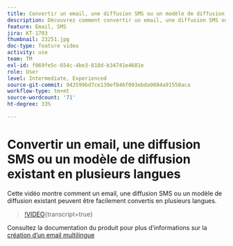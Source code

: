 ```yaml
---
title: Convertir un email, une diffusion SMS ou un modèle de diffusion existant en plusieurs langues
description: Découvrez comment convertir un email, une diffusion SMS ou un modèle de diffusion existant en plusieurs langues.
feature: Email, SMS
jira: KT-1703
thumbnail: 23251.jpg
doc-type: feature video
activity: use
team: TM
exl-id: f069fe5c-654c-4be3-818d-b34741e4681e
role: User
level: Intermediate, Experienced
source-git-commit: 943599bd7ce139ef846f093ebda9084a91550aca
workflow-type: tm+mt
source-wordcount: '71'
ht-degree: 33%

---
```


# Convertir un email, une diffusion SMS ou un modèle de diffusion existant en plusieurs langues

Cette vidéo montre comment un email, une diffusion SMS ou un modèle de diffusion existant peuvent être facilement convertis en plusieurs langues.

>[!VIDEO](https://video.tv.adobe.com/v/23251?learn=on){transcript=true}

Consultez la documentation du produit pour plus d’informations sur la [création d’un email multilingue](https://experienceleague.adobe.com/docs/campaign-standard/using/communication-channels/email-messages/creating-a-multilingual-email.html?lang=en)

